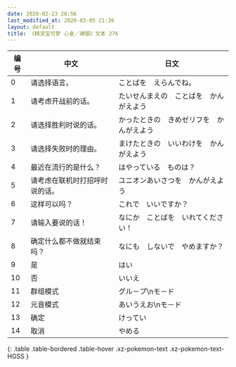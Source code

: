 ```yaml
---
date: 2020-02-23 20:56
last_modified_at: 2020-03-05 21:36
layout: default
title: 《精灵宝可梦 心金／魂银》文本 276
---
```

| 编号 | 中文 | 日文 |
| ---- | ---- | ---- |
| 0 | 请选择语言。 | ことばを　えらんでね。 |
| 1 | 请考虑开战前的话。 | たいせんまえの　ことばを　かんがえよう |
| 2 | 请选择胜利时说的话。 | かったときの　きめゼリフを　かんがえよう |
| 3 | 请选择失败时的理由。 | まけたときの　いいわけを　かんがえよう |
| 4 | 最近在流行的是什么？ | はやっている　ものは？ |
| 5 | 请考虑在联机时打招呼时说的话。 | ユニオンあいさつを　かんがえよう |
| 6 | 这样可以吗？ | これで　いいですか？ |
| 7 | 请输入要说的话！ | なにか　ことばを　いれてください！ |
| 8 | 确定什么都不做就结束吗？ | なにも　しないで　やめますか？ |
| 9 | 是 | はい |
| 10 | 否 | いいえ |
| 11 | 群组模式 | グル－プ\nモ－ド |
| 12 | 元音模式 | あいうえお\nモ－ド |
| 13 | 确定 | けってい |
| 14 | 取消 | やめる |
{: .table .table-bordered .table-hover .xz-pokemon-text .xz-pokemon-text-HGSS }